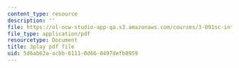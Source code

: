 ```yaml
---
content_type: resource
description: ''
file: https://ol-ocw-studio-app-qa.s3.amazonaws.com/courses/3-091sc-introduction-to-solid-state-chemistry-fall-2010/5d6ab62aacbb61110d660497defb8959_FwIKZIWJfg8.pdf
file_type: application/pdf
resourcetype: Document
title: 3play pdf file
uid: 5d6ab62a-acbb-6111-0d66-0497defb8959
---
```

